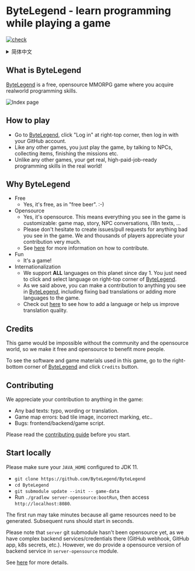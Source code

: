 # ByteLegend - learn programming while playing a game

[![check](https://github.com/ByteLegend/ByteLegend/actions/workflows/check.yml/badge.svg)](https://github.com/ByteLegend/ByteLegend/actions/workflows/check.yml)

<details>
  <summary>简体中文</summary>

# 字节传说：玩游戏，学编程

# 字节传说是什么

[字节传说](https://bytelegend.com)是一个免费、开源的多人在线RPG游戏，通过这个游戏，你可以学到现实世界里的编程技能。

![1](https://raw.githubusercontent.com/ByteLegend/ByteLegend/master/docs/images/index-page-zh.png)

## 如何玩

- 访问[字节传说](https://bytelegend.com)，点击右上角的登录按钮并使用GitHub账号登录。
- 和其他游戏一样，玩就是了——和NPC对话，收集物品，完成任务，等等。 
- 和其他游戏不同的是，你在这个游戏中获得的是真实世界里的高薪编程技能。

## 为什么选择字节传说

- 免费
  - 是的，我们是免费的。
- 开源
  - 是的，我们是开源的。这意味着你在游戏里看到的任何东西都是可以修改的：游戏地图、流程、NPC对话、国际化的文本，等等。
  - 如果您在游戏中看到任何不对的地方，请不要犹豫直接提交issues/pull requests。我们和成千上万的玩家一起感谢您的贡献。
  - 点击[这里](https://github.com/ByteLegend/ByteLegend/blob/master/docs/zh_hans/CONTRIBUTING.md)查看如何贡献代码。
- 好玩
  - 因为这是一个游戏，不是啰里八嗦的说教。
- 特别为中国玩家优化的服务器
  - 我们有ICP备案，因此特别在国内部署了服务器和CDN。
  - 您不需要做任何配置，我们通过基于地理位置的DNS服务自动为您分配国内服务器和CDN。
- 国际化
  - 从第一天起，我们就支持地球上的**所有语言**，您只需要点击[字节传说](https://bytelegend.com)右上角的切换语言按钮即可。
  - 如前所述，你可以对[字节传说](https://bytelegend.com)中能看到的任何东西做出修改，包括修正不佳的翻译或者添加一种新语言。
  - 点击[这里](https://github.com/ByteLegend/ByteLegend/blob/master/docs/zh_hans/i18n.md)查看如何增加一种语言或者帮助我们改进翻译的质量。  
    
## 致谢

没有社区和开源世界的帮助，这个游戏不可能存在。我们唯一能做的就是让它免费开源，从而使更多人受益。

请访问[字节传说](https://bytelegend.com)并点击右下角的`致谢`按钮查看本游戏使用的开源项目和游戏资源。

## Contributing

我们感谢您作出的任何贡献：

- 任何文字错误：typo、用词或者翻译不当。
- 游戏地图错误：有问题的格子图片、错误的标注等。
- Bugs：前端、后端以及游戏脚本。

详情请阅读[贡献者指南](https://github.com/ByteLegend/ByteLegend/blob/master/docs/zh_hans/CONTRIBUTING.md)。

## 本地启动

请确保你的`JAVA_HOME`指向JDK 11。

- `git clone https://github.com/ByteLegend/ByteLegend`
- `cd ByteLegend`
- `git submodule update --init -- game-data`
- 运行`./gradlew bootRun`，然后访问`http://localhost:8080`

第一次运行可能要花费几分钟，因为我们需要生成所有的游戏资源。后续的启动应该只花几秒钟。

请注意`server` git submodule目前尚未开源，因为其中包含复杂的后端配置和敏感信息（GitHub webhook, GitHub app, k8s secrets等）。
不过，我们在`server-opensource`中提供了一个开源版本的后端服务实现。

点击[这里](https://github.com/ByteLegend/ByteLegend/blob/master/docs/zh_hans/developer-guide.md) 查看开发者文档。

</details>

## What is ByteLegend

[ByteLegend](https://bytelegend.com) is a free, opensource MMORPG game where you acquire realworld programming skills.

![Index page](https://raw.githubusercontent.com/ByteLegend/ByteLegend/master/docs/images/index-page-en.png)

## How to play

- Go to [ByteLegend](https://bytelegend.com), click "Log in" at right-top corner, then log in with your GitHub account.
- Like any other games, you just play the game, by talking to NPCs, collecting items, finishing the missions etc.
- Unlike any other games, your get real, high-paid-job-ready programming skills in the real world!
  
## Why ByteLegend

- Free 
  - Yes, it's free, as in "free beer". :-)
- Opensource
  - Yes, it's opensource. This means everything you see in the game is customizable: game map, story, NPC conversations, i18n texts, ...
  - Please don't hesitate to create issues/pull requests for anything bad you see in the game. We and thousands of players appreciate your contribution very much.
  - See [here](https://github.com/ByteLegend/ByteLegend/blob/master/docs/en/CONTRIBUTING.md) for more information on how to contribute.
- Fun
  - It's a game!
- Internationalization    
  - We support **ALL** languages on this planet since day 1. You just need to click and select language on right-top corner of [ByteLegend](https://bytelegend.com).
  - As we said above, you can make a contribution to anything you see in [ByteLegend](https://bytelegend.com), including fixing bad translations or adding more languages to the game.
  - Check out [here](https://github.com/ByteLegend/ByteLegend/blob/master/docs/en/i18n.md) to see how to add a language or help us improve translation quality.

## Credits

This game would be impossible without the community and the opensource world, so we make it free and opensource to benefit more people.

To see the software and game materials used in this game, go to the right-bottom corner of [ByteLegend](https://bytelegend.com) and click `Credits` button.

## Contributing

We appreciate your contribution to anything in the game:

- Any bad texts: typo, wording or translation.
- Game map errors: bad tile image, incorrect marking, etc..
- Bugs: frontend/backend/game script.

Please read the [contributing guide](https://github.com/ByteLegend/ByteLegend/blob/master/docs/en/CONTRIBUTING.md) before you start.

## Start locally

Please make sure your `JAVA_HOME` configured to JDK 11.

- `git clone https://github.com/ByteLegend/ByteLegend`
- `cd ByteLegend`
- `git submodule update --init -- game-data`
- Run `./gradlew server-opensource:bootRun`, then access `http://localhost:8080`.

The first run may take minutes because all game resources need to be generated. Subsequent runs should start in seconds.

Please note that `server` git submodule hasn't been opensource yet, as we have complex backend services/credentials there (GitHub webhook, GitHub app, k8s secrets, etc.).
However, we do provide a opensource version of backend service in `server-opensource` module.

See [here](https://github.com/ByteLegend/ByteLegend/blob/master/docs/en/game-code-developer-guide.md) for more details.

